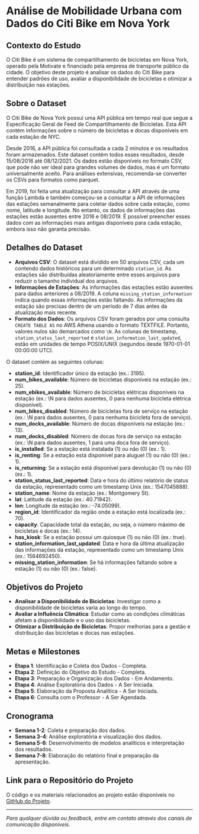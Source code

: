 # Análise de Mobilidade Urbana com Dados do Citi Bike em Nova York

## Contexto do Estudo

O Citi Bike é um sistema de compartilhamento de bicicletas em Nova York, operado pela Motivate e financiado pela empresa de transporte público da cidade. O objetivo deste projeto é analisar os dados do Citi Bike para entender padrões de uso, avaliar a disponibilidade de bicicletas e otimizar a distribuição nas estações.

## Sobre o Dataset

O Citi Bike de Nova York possui uma API pública em tempo real que segue a Especificação Geral de Feed de Compartilhamento de Bicicletas. Esta API contém informações sobre o número de bicicletas e docas disponíveis em cada estação de NYC.

Desde 2016, a API pública foi consultada a cada 2 minutos e os resultados foram armazenados. Este dataset contém todos esses resultados, desde 15/08/2016 até 08/12/2021. Os dados estão disponíveis no formato CSV, que pode não ser ideal para grandes volumes de dados, mas é um formato universalmente aceito. Para análises extensivas, recomenda-se converter os CSVs para formatos como parquet.

Em 2019, foi feita uma atualização para consultar a API através de uma função Lambda e também começou-se a consultar a API de informações das estações semanalmente para coletar dados sobre cada estação, como nome, latitude e longitude. No entanto, os dados de informações das estações estão ausentes entre 2016 e 08/2019. É possível preencher esses dados com as informações mais antigas disponíveis para cada estação, embora isso não garanta precisão.

## Detalhes do Dataset

- **Arquivos CSV**: O dataset está dividido em 50 arquivos CSV, cada um contendo dados históricos para um determinado `station_id`. As estações são distribuídas aleatoriamente entre esses arquivos para reduzir o tamanho individual dos arquivos.
- **Informações de Estações**: As informações das estações estão ausentes para dados anteriores a 08/2019. A coluna `missing_station_information` indica quando essas informações estão faltando. As informações da estação são precisas dentro de um período de 7 dias antes da atualização mais recente.
- **Formato dos Dados**: Os arquivos CSV foram gerados por uma consulta `CREATE TABLE AS` no AWS Athena usando o formato TEXTFILE. Portanto, valores nulos são demarcados como `\N`. As colunas de timestamp, `station_status_last_reported` e `station_information_last_updated`, estão em unidades de tempo POSIX/UNIX (segundos desde 1970-01-01 00:00:00 UTC).

O dataset contém as seguintes colunas:

- **station_id**: Identificador único da estação (ex.: 3195).
- **num_bikes_available**: Número de bicicletas disponíveis na estação (ex.: 25).
- **num_ebikes_available**: Número de bicicletas elétricas disponíveis na estação (ex.: \N para dados ausentes, 0 para nenhuma bicicleta elétrica disponível).
- **num_bikes_disabled**: Número de bicicletas fora de serviço na estação (ex.: \N para dados ausentes, 0 para nenhuma bicicleta fora de serviço).
- **num_docks_available**: Número de docas disponíveis na estação (ex.: 13).
- **num_docks_disabled**: Número de docas fora de serviço na estação (ex.: \N para dados ausentes, 1 para uma doca fora de serviço).
- **is_installed**: Se a estação está instalada (1) ou não (0) (ex.: 1).
- **is_renting**: Se a estação está disponível para aluguel (1) ou não (0) (ex.: 1).
- **is_returning**: Se a estação está disponível para devolução (1) ou não (0) (ex.: 1).
- **station_status_last_reported**: Data e hora do último relatório de status da estação, representado como um timestamp Unix (ex.: 1547045888).
- **station_name**: Nome da estação (ex.: Montgomery St).
- **lat**: Latitude da estação (ex.: 40.71942).
- **lon**: Longitude da estação (ex.: -74.05099).
- **region_id**: Identificador da região onde a estação está localizada (ex.: 70).
- **capacity**: Capacidade total da estação, ou seja, o número máximo de bicicletas e docas (ex.: 14).
- **has_kiosk**: Se a estação possui um quiosque (1) ou não (0) (ex.: true).
- **station_information_last_updated**: Data e hora da última atualização das informações da estação, representado como um timestamp Unix (ex.: 1564692450).
- **missing_station_information**: Se há informações faltando sobre a estação (1) ou não (0) (ex.: false).


## Objetivos do Projeto

- **Analisar a Disponibilidade de Bicicletas**: Investigar como a disponibilidade de bicicletas varia ao longo do tempo.
- **Avaliar a Influência Climática**: Estudar como as condições climáticas afetam a disponibilidade e o uso das bicicletas.
- **Otimizar a Distribuição de Bicicletas**: Propor melhorias para a gestão e distribuição das bicicletas e docas nas estações.

## Metas e Milestones

- **Etapa 1**: Identificação e Coleta dos Dados - Completa.
- **Etapa 2**: Definição do Objetivo do Estudo - Completa.
- **Etapa 3**: Preparação e Organização dos Dados - Em Andamento.
- **Etapa 4**: Análise Exploratória dos Dados - A Ser Iniciada.
- **Etapa 5**: Elaboração da Proposta Analítica - A Ser Iniciada.
- **Etapa 6**: Consulta com o Professor - A Ser Agendada.

## Cronograma

- **Semana 1-2**: Coleta e preparação dos dados.
- **Semana 3-4**: Análise exploratória e visualização dos dados.
- **Semana 5-6**: Desenvolvimento de modelos analíticos e interpretação dos resultados.
- **Semana 7-8**: Elaboração do relatório final e preparação da apresentação.

## Link para o Repositório do Projeto

O código e os materiais relacionados ao projeto estão disponíveis no [GitHub do Projeto](https://github.com/WilsonDuraes/citi-bike-project).

---

*Para qualquer dúvida ou feedback, entre em contato através dos canais de comunicação disponíveis.*

